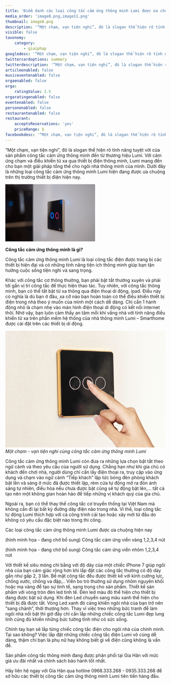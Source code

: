 ```yaml
---
title: 'Điểm danh các loại công tắc cảm ứng thông minh Lumi được ưa chuộng nhất'
media_order: 'image8.png,image11.png'
thumbnail: image8.png
description: '“Một chạm, vạn tiện nghi”, đó là slogan thể hiện rõ tính năng tuyệt vời của sản phẩm công tắc cảm ứng thông minh đến từ thương hiệu Lumi. Với cảm ứng chạm và điều khiển từ xa qua thiết bị điện thông minh, Lumi mang đến cho bạn một giải pháp tổng thể cho ngôi nhà thông minh của mình. Dưới đây là những loại công tắc cảm ứng thông minh Lumi hiện đang được ưa chuộng trên thị trường thiết bị điện hiện nay.'
visible: false
taxonomy:
    category:
        - giaiphap
googledesc: '“Một chạm, vạn tiện nghi”, đó là slogan thể hiện rõ tính năng tuyệt vời của sản phẩm công tắc cảm ứng thông minh đến từ thương hiệu Lumi. Với cảm ứng chạm và điều khiển từ xa qua thiết bị điện thông minh, Lumi mang đến cho bạn một giải pháp tổng thể cho ngôi nhà thông minh của mình. Dưới đây là những loại công tắc cảm ứng thông minh Lumi hiện đang được ưa chuộng trên thị trường thiết bị điện hiện nay.'
twittercardoptions: summary
twitterdescription: '“Một chạm, vạn tiện nghi”, đó là slogan thể hiện rõ tính năng tuyệt vời của sản phẩm công tắc cảm ứng thông minh đến từ thương hiệu Lumi. Với cảm ứng chạm và điều khiển từ xa qua thiết bị điện thông minh, Lumi mang đến cho bạn một giải pháp tổng thể cho ngôi nhà thông minh của mình. Dưới đây là những loại công tắc cảm ứng thông minh Lumi hiện đang được ưa chuộng trên thị trường thiết bị điện hiện nay.'
articleenabled: false
musiceventenabled: false
orgaenabled: false
orga:
    ratingValue: 2.5
orgaratingenabled: false
eventenabled: false
personenabled: false
restaurantenabled: false
restaurant:
    acceptsReservations: 'yes'
    priceRange: $
facebookdesc: '“Một chạm, vạn tiện nghi”, đó là slogan thể hiện rõ tính năng tuyệt vời của sản phẩm công tắc cảm ứng thông minh đến từ thương hiệu Lumi. Với cảm ứng chạm và điều khiển từ xa qua thiết bị điện thông minh, Lumi mang đến cho bạn một giải pháp tổng thể cho ngôi nhà thông minh của mình. Dưới đây là những loại công tắc cảm ứng thông minh Lumi hiện đang được ưa chuộng trên thị trường thiết bị điện hiện nay.'
---
```


“Một chạm, vạn tiện nghi”, đó là slogan thể hiện rõ tính năng tuyệt vời của sản phẩm công tắc cảm ứng thông minh đến từ thương hiệu Lumi. Với cảm ứng chạm và điều khiển từ xa qua thiết bị điện thông minh, Lumi mang đến cho bạn một giải pháp tổng thể cho ngôi nhà thông minh của mình. Dưới đây là những loại công tắc cảm ứng thông minh Lumi hiện đang được ưa chuộng trên thị trường thiết bị điện hiện nay. 

![](image8.png)

**Công tắc cảm ứng thông minh là gì?**

Công tắc cảm ứng thông minh Lumi là loại công tắc điện được trang bị các thiết bị hiện đại và có những tính năng tiện ích thông minh giúp bạn tận hưởng cuộc sống tiện nghi và sang trọng.

Khác với công tắc cơ thông thường, bạn phải bật tắt thường xuyên và phải tới gần vị trí công tắc để thực hiện thao tác. Tuy nhiên, với công tắc thông minh, bạn có thể tắt bật từ xa thông qua điện thoại di động, ipad. Điều này có nghĩa là dù bạn ở đâu, xa cỡ nào bạn hoàn toàn có thể điều khiển thiết bị điện trong nhà theo ý muốn của mình một cách dễ dàng. Chỉ cần 1 hành động nhỏ là chạm nhẹ vào màn hình điện thoại di động có kết nối internet thôi. Nhờ vậy, bạn luôn cảm thấy an tâm mỗi khi vắng nhà với tính năng điều khiển từ xa trên phần mềm hệ thống của nhà thông minh Lumi – Smarthome được cài đặt trên các thiết bị di động.

![](image11.png)
_Một chạm - vạn tiện nghi cùng công tắc cảm ứng thông minh Lumi_

Công tắc cảm ứng thông minh Lumi còn đưa ra những lựa chọn bật tắt theo ngữ cảnh và theo yêu cầu của người sử dụng. Chẳng hạn như khi gia chủ có khách đến chơi nhà, người dùng chỉ cần lấy điện thoại ra, truy cập vào ứng dụng và chạm vào ngữ cảnh “Tiếp khách” lập tức bóng đèn phòng khách bật lên và sáng ở mức đã được thiết lập, rèm cửa tự động mở ra đón ánh sáng tự nhiên, điều hòa nếu chưa được bật cũng sẽ tự động bật lên,… tất cả tạo nên một không gian hoàn hảo để tiếp những vị khách quý của gia chủ.

Ngoài ra, bạn có thể thay thế công tắc cơ truyền thống tại Việt Nam mà không cần đi lại bất kỳ đường dây điện nào trong nhà. Vì thế, loại công tắc tự động Lumi thích hợp với cả công trình cải tạo hoặc xây mới từ đầu do không có yêu cầu đặc biệt nào trong thi công.

Các loại công tắc cảm ứng thông minh Lumi được ưa chuộng hiện nay

(hình minh họa - đang chờ bổ sung)
Công tắc cảm ứng viền vàng 1,2,3,4 nút

(hình minh họa - đang chờ bổ sung)
Công tắc cảm ứng viền nhôm 1,2,3,4 nút

Với thiết kế siêu mỏng chỉ bằng với độ dày của một chiếc iPhone 7 giúp ngôi nhà của bạn cảm giác rộng hơn khi lắp đặt các công tắc thường có độ dày gần như gấp 2, 3 lần. Bề mặt công tắc đều được thiết kế với kính cường lực, chống xước, chống va đập,.. Viền bo trò thường sử dụng nhôm nguyên khối hoặc mạ vàng để tạo sự tinh tế, sang trọng cho sản phẩm. Thiết kế sản phẩm với vòng tròn đèn led tinh tế. Đèn led màu đỏ thể hiện cho thiết bị đang được bật sử dụng. Khi đèn Led chuyển sang màu xanh thể hiện cho thiết bị đã được tắt. Vòng Led xanh đỏ càng khiến ngôi nhà của bạn trở nên “sang chảnh”, thời thượng hơn.
Thay vì việc treo những bức tranh để làm ngôi nhà nổi bật thì giờ đây chỉ cần lắp những chiếc công tắc Lumi đẹp lung linh cũng đủ khiến những bức tường tĩnh như có sức sống.

Chính tay bạn sẽ lắp từng chiếc công tắc điện cho ngôi nhà của chính mình. Tại sao không? Việc lắp đặt những chiếc công tắc điện Lumi vô cùng dễ dàng, thậm chí bạn là phụ nữ hay không biết gì về điện cũng không là vấn đề.

Sản phẩm công tắc thông minh đang được phân phối tại Gia Hân với mức giá ưu đãi nhất và chính sách bảo hành tốt nhất. 

Hãy liên hệ ngay với Gia Hân qua hotline 0968.333.268 - 0935.333.268 để sở hữu các thiết bị công tắc cảm ứng thông minh Lumi tiên tiến hàng đầu. 


